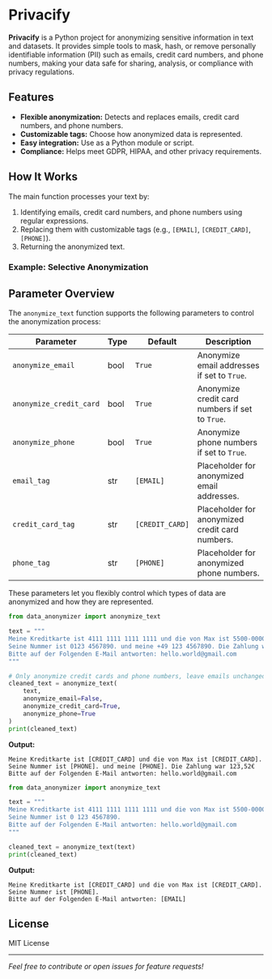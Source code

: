 # Privacify

**Privacify** is a Python project for anonymizing sensitive information in text and datasets. It provides simple tools to mask, hash, or remove personally identifiable information (PII) such as emails, credit card numbers, and phone numbers, making your data safe for sharing, analysis, or compliance with privacy regulations.

## Features


- **Flexible anonymization:** Detects and replaces emails, credit card numbers, and phone numbers.
- **Customizable tags:** Choose how anonymized data is represented.
- **Easy integration:** Use as a Python module or script.
- **Compliance:** Helps meet GDPR, HIPAA, and other privacy requirements.

## How It Works

The main function processes your text by:
1. Identifying emails, credit card numbers, and phone numbers using regular expressions.
2. Replacing them with customizable tags (e.g., `[EMAIL]`, `[CREDIT_CARD]`, `[PHONE]`).
3. Returning the anonymized text.

### Example: Selective Anonymization
## Parameter Overview

The `anonymize_text` function supports the following parameters to control the anonymization process:

| Parameter              | Type    | Default       | Description                                                        |
|------------------------|---------|---------------|--------------------------------------------------------------------|
| `anonymize_email`      | bool    | `True`        | Anonymize email addresses if set to `True`.                        |
| `anonymize_credit_card`| bool    | `True`        | Anonymize credit card numbers if set to `True`.                    |
| `anonymize_phone`      | bool    | `True`        | Anonymize phone numbers if set to `True`.                          |
| `email_tag`            | str     | `[EMAIL]`     | Placeholder for anonymized email addresses.                        |
| `credit_card_tag`      | str     | `[CREDIT_CARD]` | Placeholder for anonymized credit card numbers.                 |
| `phone_tag`            | str     | `[PHONE]`     | Placeholder for anonymized phone numbers.                          |

These parameters let you flexibly control which types of data are anonymized and how they are represented.

```python
from data_anonymizer import anonymize_text

text = """
Meine Kreditkarte ist 4111 1111 1111 1111 und die von Max ist 5500-0000-0000-0004.
Seine Nummer ist 0123 4567890. und meine +49 123 4567890. Die Zahlung war 123,52€
Bitte auf der Folgenden E-Mail antworten: hello.world@gmail.com
"""

# Only anonymize credit cards and phone numbers, leave emails unchanged
cleaned_text = anonymize_text(
    text,
    anonymize_email=False,
    anonymize_credit_card=True,
    anonymize_phone=True
)
print(cleaned_text)
```

**Output:**
```
Meine Kreditkarte ist [CREDIT_CARD] und die von Max ist [CREDIT_CARD].
Seine Nummer ist [PHONE]. und meine [PHONE]. Die Zahlung war 123,52€
Bitte auf der Folgenden E-Mail antworten: hello.world@gmail.com
```

```python
from data_anonymizer import anonymize_text

text = """
Meine Kreditkarte ist 4111 1111 1111 1111 und die von Max ist 5500-0000-0000-0004.
Seine Nummer ist 0 123 4567890.
Bitte auf der Folgenden E-Mail antworten: hello.world@gmail.com
"""

cleaned_text = anonymize_text(text)
print(cleaned_text)
```

**Output:**
```
Meine Kreditkarte ist [CREDIT_CARD] und die von Max ist [CREDIT_CARD].
Seine Nummer ist [PHONE].
Bitte auf der Folgenden E-Mail antworten: [EMAIL]
```

## License

MIT License

---

*Feel free to contribute or open issues for feature requests!*